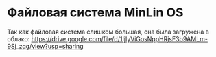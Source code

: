 # Файловая система MinLin OS
Так как файловая система слишком большая, она была загружена в облако: https://drive.google.com/file/d/1IjIyViGosNppHRjsF3b9AMLm-9Sj_zqg/view?usp=sharing
